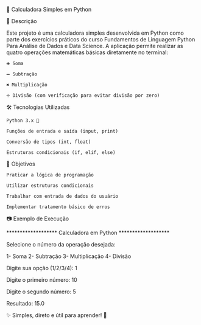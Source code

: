 📌 Calculadora Simples em Python

📖 Descrição

Este projeto é uma calculadora simples desenvolvida em Python como parte dos exercícios práticos do curso Fundamentos de Linguagem Python Para Análise de Dados e Data Science.
A aplicação permite realizar as quatro operações matemáticas básicas diretamente no terminal:

    ➕ Soma

    ➖ Subtração

    ✖️ Multiplicação

    ➗ Divisão (com verificação para evitar divisão por zero)

🛠 Tecnologias Utilizadas

    Python 3.x 🐍

    Funções de entrada e saída (input, print)

    Conversão de tipos (int, float)

    Estruturas condicionais (if, elif, else)

🎯 Objetivos

    Praticar a lógica de programação

    Utilizar estruturas condicionais

    Trabalhar com entrada de dados do usuário

    Implementar tratamento básico de erros


📷 Exemplo de Execução

******************* Calculadora em Python *******************

Selecione o número da operação desejada:

1- Soma
2- Subtração
3- Multiplicação
4- Divisão

Digite sua opção (1/2/3/4): 1

Digite o primeiro número: 10

Digite o segundo número: 5

Resultado: 15.0


✨ Simples, direto e útil para aprender! 🚀
